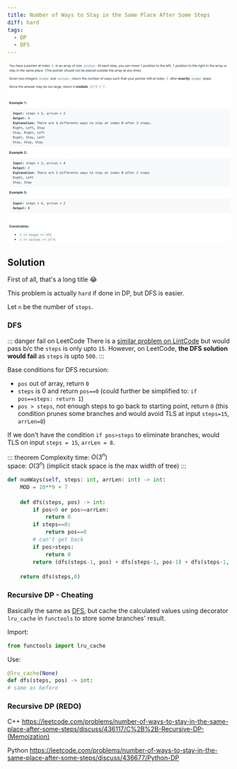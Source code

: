 ```yaml
---
title: Number of Ways to Stay in the Same Place After Some Steps
diff: hard
tags:
  - DP
  - DFS
---
```


<img class="medium-zoom" src="/algo/number-of-ways-to-stay-in-the-same-place-after-some-steps.png" alt="https://leetcode.com/problems/number-of-ways-to-stay-in-the-same-place-after-some-steps">

## Solution

First of all, that's a long title :joy:

This problem is actually `hard` if done in DP, but DFS is easier.

Let `n` be the number of `steps`.

### DFS

::: danger fail on LeetCode
There is a [similar problem on LintCode](https://www.lintcode.com/problem/number-of-ways-to-stay-in-the-same-place-after-some-steps-i) but would pass b/c the `steps` is only upto `15`. However, on LeetCode, **the DFS solution would fail** as `steps` is upto `500`.
:::

Base conditions for DFS recursion:

- `pos` out of array, return `0`
- `steps` is 0 and return `pos==0` (could further be simplified to: `if pos==steps: return 1`)
- `pos > steps`, not enough steps to go back to starting point, return `0` (this condition prunes some branches and would avoid TLS at input `steps=15`, `arrLen=8`)

If we don't have the condition `if pos>steps` to eliminate branches, would TLS on input `steps = 15`, `arrLen = 8`.

::: theorem Complexity
time: $O(3^n)$  
space: $O(3^n)$ (implicit stack space is the max width of tree)
:::

```py
def numWays(self, steps: int, arrLen: int) -> int:
    MOD = 10**9 + 7

    def dfs(steps, pos) -> int:
        if pos<0 or pos>=arrLen:
            return 0
        if steps==0:
            return pos==0
        # can't get back
        if pos>steps:
            return 0
        return (dfs(steps-1, pos) + dfs(steps-1, pos-1) + dfs(steps-1, pos+1))%MOD

    return dfs(steps,0)
```

### Recursive DP - Cheating

Basically the same as [DFS](#dfs), but cache the calculated values using decorator `lru_cache` in `functools` to store some branches' result.

Import:

```py
from functools import lru_cache
```

Use:

```py
@lru_cache(None)
def dfs(steps, pos) -> int:
# same as before
```

### Recursive DP (REDO)

C++
https://leetcode.com/problems/number-of-ways-to-stay-in-the-same-place-after-some-steps/discuss/436117/C%2B%2B-Recursive-DP-(Memoization)

Python
https://leetcode.com/problems/number-of-ways-to-stay-in-the-same-place-after-some-steps/discuss/436677/Python-DP

